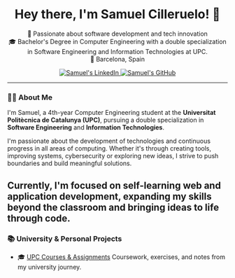 <h1 align="center">Hey there, I'm Samuel Cilleruelo! 👋</h1>
<p align="center">
  🚀 Passionate about software development and tech innovation<br>
  🎓 Bachelor's Degree in Computer Engineering with a double specialization in Software Engineering and Information Technologies at UPC.<br>
  📍 Barcelona, Spain
</p>

<p align="center">
  <a href="https://www.linkedin.com/in/samuel-cilleruelo-2b8624235/" target="_blank">
    <img src="https://img.shields.io/badge/LinkedIn-0077B5?style=for-the-badge&logo=linkedin&logoColor=white" alt="Samuel's LinkedIn"/>
  </a>
  <a href="https://github.com/2amu" target="_blank">
    <img src="https://img.shields.io/badge/GitHub-181717?style=for-the-badge&logo=github&logoColor=white" alt="Samuel's GitHub"/>
  </a>
</p>

---

### 👨‍💻 About Me

I'm Samuel, a 4th-year Computer Engineering student at the **Universitat Politècnica de Catalunya (UPC)**, pursuing a double specialization in **Software Engineering** and **Information Technologies**.

I'm passionate about the development of technologies and continuous progress in all areas of computing. Whether it's through creating tools, improving systems, cybersecurity or exploring new ideas, I strive to push boundaries and build meaningful solutions.

Currently, I'm focused on **self-learning web and application development**, expanding my skills beyond the classroom and bringing ideas to life through code.
---

### 📚 University & Personal Projects

- 🎓 [UPC Courses & Assignments](https://github.com/2amu/UPC-Courses)
  Coursework, exercises, and notes from my university journey.
</p>
